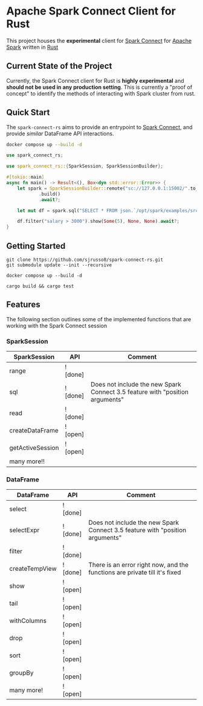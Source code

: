 # Apache Spark Connect Client for Rust

This project houses the **experimental** client for [Spark
Connect](https://spark.apache.org/docs/latest/spark-connect-overview.html) for
[Apache Spark](https://spark.apache.org/) written in [Rust](https://www.rust-lang.org/)


## Current State of the Project

Currently, the Spark Connect client for Rust is **highly experimental** and **should
not be used in any production setting**. This is currently a "proof of concept" to identify the methods
of interacting with Spark cluster from rust.

## Quick Start

The `spark-connect-rs` aims to provide an entrypoint to [Spark Connect](https://spark.apache.org/docs/latest/spark-connect-overview.html), and provide *similar* DataFrame API interactions.

```bash
docker compose up --build -d
```

```rust
use spark_connect_rs;

use spark_connect_rs::{SparkSession, SparkSessionBuilder};

#[tokio::main]
async fn main() -> Result<(), Box<dyn std::error::Error>> {
    let spark = SparkSessionBuilder::remote("sc://127.0.0.1:15002/".to_string())
            .build()
            .await?;

    let mut df = spark.sql("SELECT * FROM json.`/opt/spark/examples/src/main/resources/employees.json`");

    df.filter("salary > 3000").show(Some(5), None, None).await?;
}
```

## Getting Started

```
git clone https://github.com/sjrusso8/spark-connect-rs.git
git submodule update --init --recursive

docker compose up --build -d

cargo build && cargo test
```

## Features

The following section outlines some of the implemented functions that
are working with the Spark Connect session

### SparkSession

| SparkSession     | API     | Comment                                                                      |
|------------------|---------|------------------------------------------------------------------------------|
| range            | ![done] |                                                                              |
| sql              | ![done] | Does not include the new Spark Connect 3.5 feature with "position arguments" |
| read             | ![done] |                                                                              |
| createDataFrame  | ![open] |                                                                              |
| getActiveSession | ![open] |                                                                              |
| many more!!      |         |                                                                              |


### DataFrame

| DataFrame       | API     | Comment                                                                      |
|-----------------|---------|------------------------------------------------------------------------------|
| select          | ![done] |                                                                              |
| selectExpr      | ![done] | Does not include the new Spark Connect 3.5 feature with "position arguments" |
| filter          | ![done] |                                                                              |
| createTempView  | ![done] | There is an error right now, and the functions are private till it's fixed   |
| show            | ![open] |                                                                              |
| tail            | ![open] |                                                                              |
| withColumns     | ![open] |                                                                              |
| drop            | ![open] |                                                                              |
| sort            | ![open] |                                                                              |
| groupBy         | ![open] |                                                                              |
| many more!      | ![open] |                                                                              |
